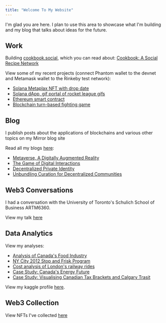 ```yaml
---
title: "Welcome To My Website"
---
```


I'm glad you are here. I plan to use this area to showcase what I'm building and my blog that talks about ideas for the future.

## Work

Building [cookbook.social](https://cookbook.social/), which you can read about: [Cookbook: A Social Recipe Network](https://mirror.xyz/0x067a679B1b56A3CA58E2F4Eb77a157E61c95e9e4/YNsehRAs5Yxq77jD3gC2Sg6gB3k0VjI8eobZZrZU144)

View some of my recent projects (connect Phantom wallet to the devnet and Metamask wallet to the Rinkeby test network):
- [Solana Metaplax NFT with drop date](https://nft-drop-starter-project-alpha-lac.vercel.app/)
- [Solana dApp, gif portal of rocket league gifs](https://gif-portal-starter.krishnacd93.repl.co/)
- [Ethereum smart contract](https://recipe-portal.krishnacd93.repl.co/)
- [Blockchain turn-based fighting game](https://nft-game-starter-project.krishnacd93.repl.co)

## Blog
I publish posts about the applications of blockchains and various other topics on my Mirror blog site

Read all my blogs [here](https://mirror.xyz/0x067a679B1b56A3CA58E2F4Eb77a157E61c95e9e4):
- [Metaverse, A Digitally Augmented Reality](https://mirror.xyz/0x067a679B1b56A3CA58E2F4Eb77a157E61c95e9e4/eJZKJKIXNv1R4tMeWy-sqfF5mhwvJKX9VwXPvkw7bkM)
- [The Game of Digital Interactions](https://mirror.xyz/0x067a679B1b56A3CA58E2F4Eb77a157E61c95e9e4/TnK_s0pzxDtPmtMvvw5g_yJgX-Xo1IzcjTnRUw_Kuso)
- [Decentralized Private Identity](https://mirror.xyz/0x067a679B1b56A3CA58E2F4Eb77a157E61c95e9e4/rXHgNAFTsfPZgKfg3CRmHBRsdQk8nUSsZ58LBqKUwSM)
- [Unbundling Curation for Decentralized Communities](https://mirror.xyz/0x067a679B1b56A3CA58E2F4Eb77a157E61c95e9e4/qQgCQ6C3-szK32cjQ_TBopuY7Z74idVucnhp3n7cWck)

## Web3 Conversations
I had a conversation with the University of Toronto's Schulich School of Business ARTM6360.

View my talk [here](https://1drv.ms/v/s!AvCFI7fzKgPmhetul3-DVAFow1Q6OQ)

## Data Analytics
View my analyses:
- [Analysis of Canada's Food Industry](https://github.com/KrishnaCD93/DAAN-Capstone-Project)
- [NY City 2012 Stop and Frisk Program](https://1drv.ms/w/s!AvCFI7fzKgPmhetpxLrag9dSMXvB2A?e=xBr5N6)
- [Cost analysis of London's railway rides](https://1drv.ms/b/s!AvCFI7fzKgPmhKtCoGOMavIMegviJg)
- [Case Study: Canada's Energy Future](https://1drv.ms/p/s!AvCFI7fzKgPmhIx0yaxBeR0Nxgq72g?e=QnN4xx)
- [Case Study: Visualising Canadian Tax Brackets and Calgary Trasit](https://1drv.ms/p/s!AvCFI7fzKgPmg_YMcITM59jB9VbJ7w?e=zehDBd)

View my kaggle profile [here](https://www.kaggle.com/krishnaduvvuri).

## Web3 Collection
View NFTs I've collected [here](https://opensea.io/krishnaD)


